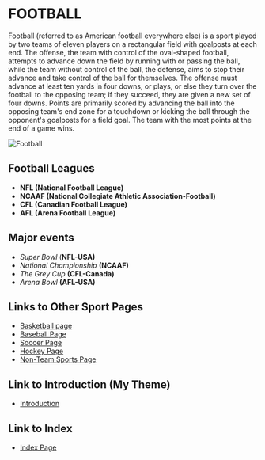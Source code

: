 # **FOOTBALL**

<p>
Football (referred to as American football everywhere else) is a sport played by two teams of eleven players on a rectangular field with goalposts at each end. The offense, the team with control of the oval-shaped football, attempts to advance down the field by running with or passing the ball, while the team without control of the ball, the defense, aims to stop their advance and take control of the ball for themselves. The offense must advance at least ten yards in four downs, or plays, or else they turn over the football to the opposing team; if they succeed, they are given a new set of four downs. Points are primarily scored by advancing the ball into the opposing team's end zone for a touchdown or kicking the ball through the opponent's goalposts for a field goal. The team with the most points at the end of a game wins.
</p>


<brk>
<brk>
<brk>

![Football](/images/football.jpg)


## Football Leagues

* **NFL (National Football League)**
* **NCAAF (National Collegiate Athletic Association-Football)**
* **CFL (Canadian Football League)**
* **AFL (Arena Football League)**


## Major events

* _Super Bowl_ (**NFL-USA)**
* _National Championship_ **(NCAAF)**
* _The Grey Cup_ **(CFL-Canada)**
* _Arena Bowl_  **(AFL-USA)**



## Links to Other Sport Pages

* [Basketball page](basketball.html)
* [Baseball Page](baseball.html)
* [Soccer Page](soccer.html)
* [Hockey Page](hockey.html)
* [Non-Team Sports Page](non-team-sports.html)


## Link to Introduction (My Theme)

* [Introduction](My-Theme.html)

## Link to Index

* [Index Page](index.html)
